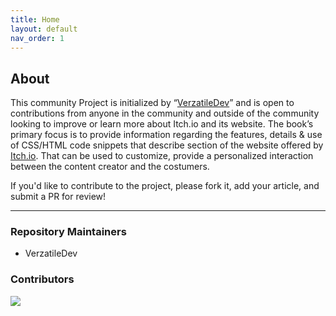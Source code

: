 ```yaml
---
title: Home
layout: default
nav_order: 1
---
```


## About

This community Project is initialized by “[VerzatileDev](https://github.com/VerzatileDev)” and is open to contributions from anyone in the community and outside of the community looking to improve or learn more about Itch.io and its website.
The book’s primary focus is to provide information regarding the features, details & use of CSS/HTML code snippets that describe section of the website offered by [Itch.io](https://itch.io/). That can be used to customize, provide a personalized interaction between the content creator and the costumers.

If you'd like to contribute to the project, please fork it, add your article, and submit a PR for review!

-----------------------------------------------------------------------

### Repository Maintainers

- VerzatileDev

### Contributors

<a href="https://github.com/VerzatileDev/Itchio_HandBook/graphs/contributors">
  <img src="https://contrib.rocks/image?repo=VerzatileDev/Itchio_HandBook" />
</a>